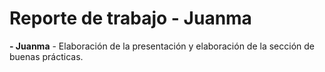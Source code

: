 # Reporte de trabajo - Juanma

**- Juanma** - Elaboración de la presentación y elaboración de la sección de buenas prácticas.
